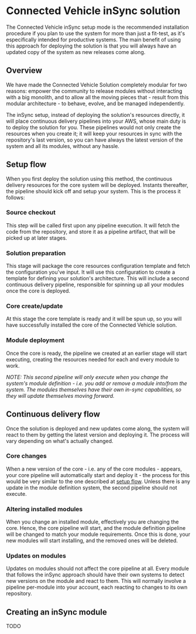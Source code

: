 # Connected Vehicle inSync solution

The Connected Vehicle inSync setup mode is the recommended installation procedure if you plan to use the system for more than just a fit-test, as it's especifically intended for productive systems. The main benefit of using this approach for deploying the solution is that you will always have an updated copy of the system as new releases come along.

## Overview

We have made the Connected Vehicle Solution completely modular for two reasons: empower the community to release modules without interacting with a big monolith, and to allow all the moving pieces that - result from this modular architecture - to behave, evolve, and be managed independently. 

The inSync setup, instead of deploying the solution's resources directly, it will place continuous delivery pipelines into your AWS, whose main duty is to deploy the solution for you. These pipelines would not only create the resources when you create it; it will keep your resources in sync with the repository's last version, so you can have always the latest version of the system and all its modules, without any hassle.

## Setup flow

When you first deploy the solution using this method, the continuous delivery resources for the core system will be deployed. Instants thereafter, the pipeline should kick off and setup your system. This is the process it follows:

### Source checkout

This step will be called first upon any pipeline execution. It will fetch the code from the repository, and store it as a pipeline artifact, that will be picked up at later stages.

### Solution preparation

This stage will package the core resources configuration template and fetch the configuration you've input. It will use this configuration to create a template for defining your solution's architecture. This will include a second continuous delivery pipeline, responsible for spinning up all your modules once the core is deployed.

### Core create/update

At this stage the core template is ready and it will be spun up, so you will have successfully installed the core of the Connected Vehicle solution.

### Module deployment

Once the core is ready, the pipeline we created at an earlier stage will start executing, creating the resources needed for each and every module to work.

_NOTE: This second pipeline will only execute when you change the system's module definition - i.e. you add or remove a module into/from the system. The modules themselves have their own in-sync capabilities, so they will update themselves moving forward._

## Continuous delivery flow

Once the solution is deployed and new updates come along, the system will react to them by getting the latest version and deploying it. The process will vary depending on what's actually changed.

### Core changes

When a new version of the core - i.e. any of the core modules - appears, your core pipeline will automatically start and deploy it - the process for this would be very similar to the one described at [setup flow](#setup-flow). Unless there is any update in the module definition system, the second pipeline should not execute.

### Altering installed modules

When you change an installed module, effectively you are changing the core. Hence, the core pipeline will start, and the module definition pipeline will be changed to match your module requirements. Once this is done, your new modules will start installing, and the removed ones will be deleted.

### Updates on modules

Updates on modules should not affect the core pipeline at all. Every module that follows the inSync approach should have their own systems to detect new versions on the module and react to them. This will normally involve a pipeline per-module into your account, each reacting to changes to its own repository.

## Creating an inSync module

TODO